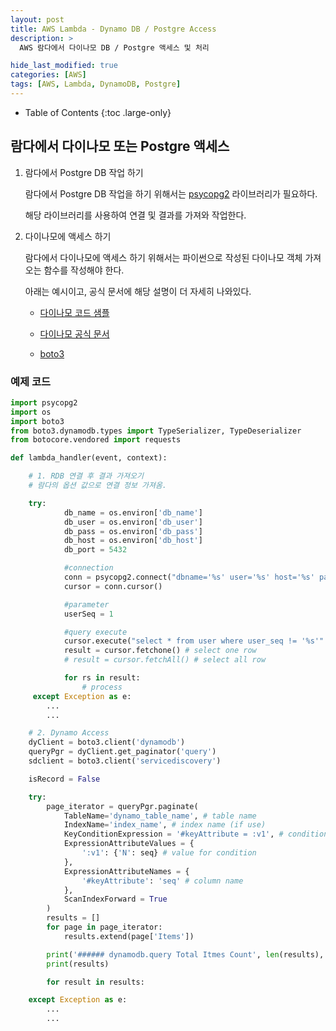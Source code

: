 ```yaml
---
layout: post
title: AWS Lambda - Dynamo DB / Postgre Access
description: >
  AWS 람다에서 다이나모 DB / Postgre 액세스 및 처리

hide_last_modified: true
categories: [AWS]
tags: [AWS, Lambda, DynamoDB, Postgre]
---
```


- Table of Contents
{:toc .large-only}

## 람다에서 다이나모 또는 Postgre 액세스

1. 람다에서 Postgre DB 작업 하기

    람다에서 Postgre DB 작업을 하기 위해서는 [psycopg2](https://pypi.org/project/psycopg2/) 라이브러리가 필요하다.

    해당 라이브러리를 사용하여 연결 및 결과를 가져와 작업한다.

2. 다이나모에 액세스 하기

    람다에서 다이나모에 액세스 하기 위해서는 파이썬으로 작성된 다이나모 객체 가져오는 함수를 작성해야 한다.

    아래는 예시이고, 공식 문서에 해당 설명이 더 자세히 나와있다. 

    - [다이나모 코드 샘플](https://docs.aws.amazon.com/ko_kr/amazondynamodb/latest/developerguide/example_dynamodb_CreateTable_section.html)

    - [다이나모 공식 문서](https://docs.aws.amazon.com/ko_kr/amazondynamodb/latest/developerguide/GettingStartedDynamoDB.html)

    - [boto3](https://boto3.amazonaws.com/v1/documentation/api/latest/index.html)


### 예제 코드

```python
import psycopg2
import os
import boto3
from boto3.dynamodb.types import TypeSerializer, TypeDeserializer
from botocore.vendored import requests

def lambda_handler(event, context):

    # 1. RDB 연결 후 결과 가져오기
    # 람다의 옵션 값으로 연결 정보 가져옴.

    try:
            db_name = os.environ['db_name']
            db_user = os.environ['db_user']
            db_pass = os.environ['db_pass']
            db_host = os.environ['db_host']
            db_port = 5432

            #connection
            conn = psycopg2.connect("dbname='%s' user='%s' host='%s' password='%s'" % (db_name, db_user, db_host, db_pass))
            cursor = conn.cursor()

            #parameter
            userSeq = 1

            #query execute
            cursor.execute("select * from user where user_seq != '%s'" % (userSeq))
            result = cursor.fetchone() # select one row
            # result = cursor.fetchAll() # select all row

            for rs in result:
                # process
     except Exception as e:
        ...
        ...

    # 2. Dynamo Access
    dyClient = boto3.client('dynamodb')
    queryPgr = dyClient.get_paginator('query')
    sdclient = boto3.client('servicediscovery')

    isRecord = False

    try:
        page_iterator = queryPgr.paginate(
            TableName='dynamo_table_name', # table name
            IndexName='index_name', # index name (if use)
            KeyConditionExpression = '#keyAttribute = :v1', # condition
            ExpressionAttributeValues = { 
                ':v1': {'N': seq} # value for condition
            },
            ExpressionAttributeNames = {
                '#keyAttribute': 'seq' # column name
            },
            ScanIndexForward = True
        )
        results = []
        for page in page_iterator:
            results.extend(page['Items'])

        print('###### dynamodb.query Total Itmes Count', len(results), ' #####')
        print(results)

        for result in results:

    except Exception as e:
        ...
        ...
```
